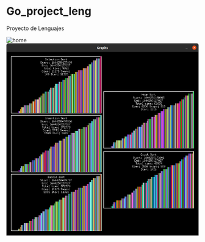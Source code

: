 # Go_project_leng
Proyecto de Lenguajes 

![home](https://github.com/geraldzm/Go_project_leng/blob/f34547699689f62207ee12c236540412a5239ae0/assets/Peek%202022-02-07%2010-09.gif)
![home](https://github.com/geraldzm/Go_project_leng/blob/f34547699689f62207ee12c236540412a5239ae0/assets/Screenshot%20from%202022-02-07%2010-15-21.png)


